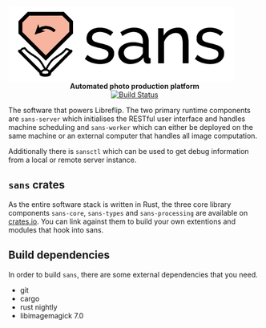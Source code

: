 <img align="center" src="sans.png" />

<div align="center">
 <strong>
   Automated photo production platform
 </strong>
</div>

<div align="center">
  <!-- Build Status -->
  <a href="https://travis-ci.org/rustasync/tide">
    <img src="https://img.shields.io/travis/Libreflip/sans.svg?style=flat-square"
      alt="Build Status" />
  </a>
</div>

The software that powers Libreflip. The two primary runtime components
are `sans-server` which initialises the RESTful user interface and
handles machine scheduling and `sans-worker` which can either be
deployed on the same machine or an external computer that handles all
image computation.

Additionally there is `sansctl` which can be used to get debug
information from a local or remote server instance.

## `sans` crates

As the entire software stack is written in Rust, the three core
library components `sans-core`, `sans-types` and `sans-processing` are
available on [crates.io](http://crates.io). You can link against them to build your
own extentions and modules that hook into sans.

## Build dependencies

In order to build `sans`, there are some external dependencies that
you need.

 - git
 - cargo
 - rust nightly
 - libimagemagick 7.0
